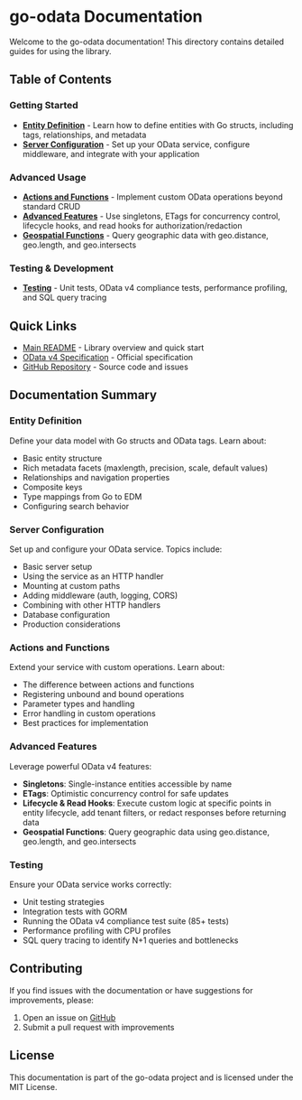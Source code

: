 # go-odata Documentation

Welcome to the go-odata documentation! This directory contains detailed guides for using the library.

## Table of Contents

### Getting Started

- **[Entity Definition](entities.md)** - Learn how to define entities with Go structs, including tags, relationships, and metadata
- **[Server Configuration](server-configuration.md)** - Set up your OData service, configure middleware, and integrate with your application

### Advanced Usage

- **[Actions and Functions](actions-and-functions.md)** - Implement custom OData operations beyond standard CRUD
- **[Advanced Features](advanced-features.md)** - Use singletons, ETags for concurrency control, lifecycle hooks, and read hooks for authorization/redaction
- **[Geospatial Functions](geospatial.md)** - Query geographic data with geo.distance, geo.length, and geo.intersects

### Testing & Development

- **[Testing](testing.md)** - Unit tests, OData v4 compliance tests, performance profiling, and SQL query tracing

## Quick Links

- [Main README](../README.md) - Library overview and quick start
- [OData v4 Specification](https://docs.oasis-open.org/odata/odata/v4.01/odata-v4.01-part1-protocol.html) - Official specification
- [GitHub Repository](https://github.com/NLstn/go-odata) - Source code and issues

## Documentation Summary

### Entity Definition
Define your data model with Go structs and OData tags. Learn about:
- Basic entity structure
- Rich metadata facets (maxlength, precision, scale, default values)
- Relationships and navigation properties
- Composite keys
- Type mappings from Go to EDM
- Configuring search behavior

### Server Configuration
Set up and configure your OData service. Topics include:
- Basic server setup
- Using the service as an HTTP handler
- Mounting at custom paths
- Adding middleware (auth, logging, CORS)
- Combining with other HTTP handlers
- Database configuration
- Production considerations

### Actions and Functions
Extend your service with custom operations. Learn about:
- The difference between actions and functions
- Registering unbound and bound operations
- Parameter types and handling
- Error handling in custom operations
- Best practices for implementation

### Advanced Features
Leverage powerful OData v4 features:
- **Singletons**: Single-instance entities accessible by name
- **ETags**: Optimistic concurrency control for safe updates
- **Lifecycle & Read Hooks**: Execute custom logic at specific points in entity lifecycle, add tenant filters, or redact responses before returning data
- **Geospatial Functions**: Query geographic data using geo.distance, geo.length, and geo.intersects

### Testing
Ensure your OData service works correctly:
- Unit testing strategies
- Integration tests with GORM
- Running the OData v4 compliance test suite (85+ tests)
- Performance profiling with CPU profiles
- SQL query tracing to identify N+1 queries and bottlenecks

## Contributing

If you find issues with the documentation or have suggestions for improvements, please:
1. Open an issue on [GitHub](https://github.com/NLstn/go-odata/issues)
2. Submit a pull request with improvements

## License

This documentation is part of the go-odata project and is licensed under the MIT License.
